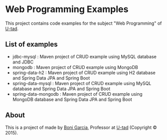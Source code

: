 # Web Programming Examples

This project contains code examples for the subject "Web Programming" of [U-tad].

## List of examples

* jdbc-mysql : Maven project of CRUD example using MySQL database and JDBC
* mongodb : Maven project of CRUD example using MongoDB
* spring-data-h2 : Maven project of CRUD example using H2 database and Spring Data JPA and Spring Boot
* spring-data-mysql : Maven project of CRUD example using MySQL database and Spring Data JPA and Spring Boot
* spring-data-mongodb : Maven project of CRUD example using MongoDB database and Spring Data JPA and Spring Boot

## About

This is a project of made by [Boni Garcia], Professor at [U-tad] (Copyright &copy; 2015).

[U-tad]: http://www.u-tad.com/
[Boni Garcia]: http://bonigarcia.github.io/
